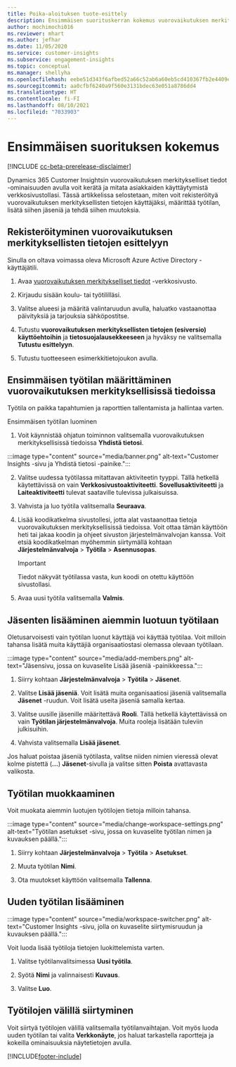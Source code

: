 ```yaml
---
title: Poika-aloituksen tuote-esittely
description: Ensimmäisen suorituskerran kokemus vuorovaikutuksen merkityksellisten tietojen määrittämiseksi.
author: mochimochi016
ms.reviewer: mhart
ms.author: jefhar
ms.date: 11/05/2020
ms.service: customer-insights
ms.subservice: engagement-insights
ms.topic: conceptual
ms.manager: shellyha
ms.openlocfilehash: eebe51d343f6afbed52a66c52ab6a60eb5cd410367fb2e4409eb8679f357c91e
ms.sourcegitcommit: aa0cfbf6240a9f560e3131bdec63e051a8786dd4
ms.translationtype: HT
ms.contentlocale: fi-FI
ms.lasthandoff: 08/10/2021
ms.locfileid: "7033903"
---
```

# <a name="first-run-experience"></a>Ensimmäisen suorituksen kokemus

[!INCLUDE [cc-beta-prerelease-disclaimer](includes/cc-beta-prerelease-disclaimer.md)]

Dynamics 365 Customer Insightsin vuorovaikutuksen merkitykselliset tiedot -ominaisuuden avulla voit kerätä ja mitata asiakkaiden käyttäytymistä verkkosivustollasi. Tässä artikkelissa selostetaan, miten voit rekisteröityä vuorovaikutuksen merkityksellisten tietojen käyttäjäksi, määrittää työtilan, lisätä siihen jäseniä ja tehdä siihen muutoksia.

## <a name="sign-up-for-a-demo-of-engagement-insights"></a>Rekisteröityminen vuorovaikutuksen merkityksellisten tietojen esittelyyn

Sinulla on oltava voimassa oleva Microsoft Azure Active Directory -käyttäjätili. 

1. Avaa [vuorovaikutuksen merkitykselliset tiedot](https://pi.dynamics.com/) -verkkosivusto. 

1. Kirjaudu sisään koulu- tai työtililläsi.

1. Valitse alueesi ja määritä valintaruudun avulla, haluatko vastaanottaa päivityksiä ja tarjouksia sähköpostitse.

1. Tutustu **vuorovaikutuksen merkityksellisten tietojen (esiversio) käyttöehtoihin** ja **tietosuojalausekkeeseen** ja hyväksy ne valitsemalla **Tutustu esittelyyn**.

1. Tutustu tuotteeseen esimerkkitietojoukon avulla. 

## <a name="set-up-your-first-workspace-in-engagement-insights"></a>Ensimmäisen työtilan määrittäminen vuorovaikutuksen merkityksellisissä tiedoissa

Työtila on paikka tapahtumien ja raporttien tallentamista ja hallintaa varten.

Ensimmäisen työtilan luominen

1. Voit käynnistää ohjatun toiminnon valitsemalla vuorovaikutuksen merkityksellisissä tiedoissa **Yhdistä tietosi**. 

:::image type="content" source="media/banner.png" alt-text="Customer Insights -sivu ja Yhdistä tietosi -painike.":::

2. Valitse uudessa työtilassa mitattavan aktiviteetin tyyppi. Tällä hetkellä käytettävissä on vain **Verkkosivustoaktiviteetti**. **Sovellusaktiviteetti** ja **Laiteaktiviteetti** tulevat saataville tulevissa julkaisuissa.

1. Vahvista ja luo työtila valitsemalla **Seuraava**.

1. Lisää koodikatkelma sivustollesi, jotta alat vastaanottaa tietoja vuorovaikutuksen merkityksellisissä tiedoissa. Voit ottaa tämän käyttöön heti tai jakaa koodin ja ohjeet sivuston järjestelmänvalvojan kanssa. Voit etsiä koodikatkelman myöhemmin siirtymällä kohtaan **Järjestelmänvalvoja** > **Työtila** > **Asennusopas**.

   > [!IMPORTANT]
   > Tiedot näkyvät työtilassa vasta, kun koodi on otettu käyttöön sivustollasi.

1. Avaa uusi työtila valitsemalla **Valmis**. 

## <a name="add-members-to-an-existing-workspace"></a>Jäsenten lisääminen aiemmin luotuun työtilaan

Oletusarvoisesti vain työtilan luonut käyttäjä voi käyttää työtilaa. Voit milloin tahansa lisätä muita käyttäjiä organisaatiostasi olemassa olevaan työtilaan.

:::image type="content" source="media/add-members.png" alt-text="Jäsensivu, jossa on kuvaselite Lisää jäseniä -painikkeessa.":::

1. Siirry kohtaan **Järjestelmänvalvoja** > **Työtila** > **Jäsenet**.

2. Valitse **Lisää jäseniä**. Voit lisätä muita organisaatiosi jäseniä valitsemalla **Jäsenet** -ruudun. Voit lisätä useita jäseniä samalla kertaa.

3. Valitse uusille jäsenille määritettävä **Rooli**. Tällä hetkellä käytettävissä on vain **Työtilan järjestelmänvalvoja**. Muita rooleja lisätään tuleviin julkisuihin.

4. Vahvista valitsemalla **Lisää jäsenet**.

Jos haluat poistaa jäseniä työtilasta, valitse niiden nimien vieressä olevat kolme pistettä (**...**) **Jäsenet**-sivulla ja valitse sitten **Poista** avattavasta valikosta.

## <a name="edit-a-workspace"></a>Työtilan muokkaaminen

Voit muokata aiemmin luotujen työtilojen tietoja milloin tahansa.

:::image type="content" source="media/change-workspace-settings.png" alt-text="Työtilan asetukset -sivu, jossa on kuvaselite työtilan nimen ja kuvauksen päällä.":::

1. Siirry kohtaan **Järjestelmänvalvoja** > **Työtila** > **Asetukset**.

1. Muuta työtilan **Nimi**.

1. Ota muutokset käyttöön valitsemalla **Tallenna**.

## <a name="add-another-new-workspace"></a>Uuden työtilan lisääminen

:::image type="content" source="media/workspace-switcher.png" alt-text="Customer Insights -sivu, jolla on kuvaselite siirtymisruudun ja kuvauksen päällä.":::

Voit luoda lisää työtiloja tietojen luokittelemista varten.

1. Valitse työtilanvalitsimessa **Uusi työtila**.

1. Syötä **Nimi** ja valinnaisesti **Kuvaus**.

1. Valitse **Luo**.

## <a name="switch-between-workspaces"></a>Työtilojen välillä siirtyminen

Voit siirtyä työtilojen välillä valitsemalla työtilanvaihtajan. Voit myös luoda uuden työtilan tai valita **Verkkonäyte**, jos haluat tarkastella raportteja ja kokeilla ominaisuuksia näytetietojen avulla. 



[!INCLUDE[footer-include](../includes/footer-banner.md)]